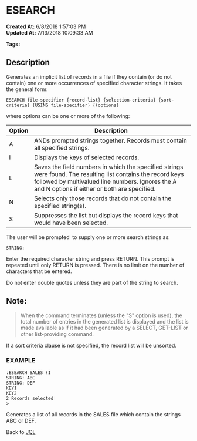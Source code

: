 # ESEARCH

**Created At:** 6/8/2018 1:57:03 PM  
**Updated At:** 7/13/2018 10:09:33 AM  

**Tags:**
<badge text='jql' vertical='middle' />

## Description

Generates an implicit list of records in a file if they contain (or do not contain) one or more occurrences of specified character strings. It takes the general form:

```
ESEARCH file-specifier {record-list} {selection-criteria} {sort-criteria} {USING file-specifier} {(options}
```

where options can be one or more of the following:


| Option<br> | Description<br> |
| --- | --- |
| A<br> | ANDs prompted strings together. Records must contain all specified strings.<br> |
| I<br> | Displays the keys of selected records.<br> |
| L<br> | Saves the field numbers in which the specified strings were found. The resulting list contains the record keys followed by multivalued line numbers. Ignores the A and N options if either or both are specified.<br> |
| N<br> | Selects only those records that do not contain the specified string(s).<br> |
| S<br> | Suppresses the list but displays the record keys that would have been selected.<br> |




The user will be prompted  to supply one or more search strings as:

```
STRING:
```

Enter the required character string and press RETURN. This prompt is repeated until only RETURN is pressed. There is no limit on the number of characters that be entered.

Do not enter double quotes unless they are part of the string to search.



## Note: 


> When the command terminates (unless the "S" option is used), the total number of entries in the generated list is displayed and the list is made available as if it had been generated by a SELECT, GET-LIST or other list-providing command.


If a sort criteria clause is not specified, the record list will be unsorted.



### EXAMPLE

```
:ESEARCH SALES (I
STRING: ABC
STRING: DEF
KEY1
KEY2
2 Records selected
>
```

Generates a list of all records in the SALES file which contain the strings ABC or DEF.



Back to [JQL](jbase-query-language-jql-)
